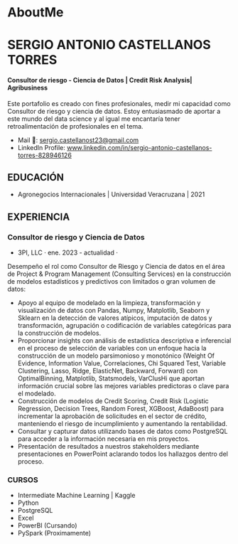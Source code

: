 # AboutMe
# SERGIO ANTONIO CASTELLANOS TORRES
#### Consultor de riesgo - Ciencia de Datos | Credit Risk Analysis| Agribusiness

Este portafolio es creado con fines profesionales, medir mi capacidad como Consultor de riesgo y ciencia de datos. 
Estoy entusiasmado de aportar a este mundo del data science y al igual me encantaría tener retroalimentación de profesionales en el tema.

- Mail 📧: sergio.castellanost23@gmail.com
- LinkedIn Profile: www.linkedin.com/in/sergio-antonio-castellanos-torres-828946126


## EDUCACIÓN 
- Agronegocios Internacionales | Universidad Veracruzana | 2021

## EXPERIENCIA 
 
### Consultor de riesgo y Ciencia de Datos 
- 3PI, LLC · ene. 2023 - actualidad ·

Desempeño el rol como Consultor de Riesgo y Ciencia de datos en el área de Project & Program Management (Consulting Services) en la construcción de modelos estadísticos y predictivos con limitados o gran volumen de datos:
 
- Apoyo al equipo de modelado en la limpieza, transformación y visualización de datos con Pandas, Numpy, Matplotlib, Seaborn y Sklearn en la detección de valores atípicos, imputación de datos y transformación, agrupación o codificación de variables categóricas para la construcción de modelos.
- Proporcionar insights con análisis de estadística descriptiva e inferencial en el proceso de selección de variables con un enfoque hacia la construcción de un modelo parsimonioso y monotónico (Weight Of Evidence, Information Value, Correlaciones, Chi Squared Test, Variable Clustering, Lasso, Ridge, ElasticNet, Backward, Forward) con OptimalBinning, Matplotlib, Statsmodels, VarClusHi que aportan información crucial sobre las mejores variables predictoras o clave para el modelado.
- Construcción de modelos de Credit Scoring, Credit Risk (Logistic Regression, Decision Trees, Random Forest, XGBoost, AdaBoost) para incrementar la aprobación de solicitudes en el sector de crédito, manteniendo el riesgo de incumplimiento y aumentando la rentabilidad.
- Consultar y capturar datos utilizando bases de datos como PostgreSQL para acceder a la información necesaria en mis proyectos.
- Presentación de resultados a nuestros stakeholders mediante presentaciones en PowerPoint aclarando todos los hallazgos dentro del proceso.



### CURSOS
- Intermediate Machine Learning | Kaggle
- Python
- PostgreSQL
- Excel
- PowerBI (Cursando)
- PySpark (Proximamente)
